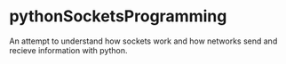 # pythonSocketsProgramming
An attempt to understand how sockets work and how networks send and recieve information with python.
